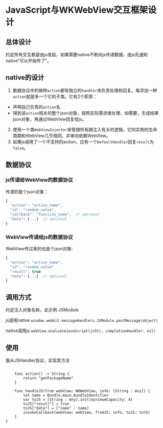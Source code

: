 # JavaScript与WKWebView交互框架设计

## 总体设计

约定所有交互都是由js发起，如果需要native不断向js传递数据，由js先通知native“可以开始传了”。

## native的设计
1. 数据协议中的每种`action`都有独立的`handler`来负责处理和回复。每添加一种`action`就是多一个它的子类。它有2个职责：
  - 声明自己负责的`action`名
  - 得到该`action`相关的整个json对象，按照实际需求做处理，如需要，生成结果json对象，再通过WebView回复给js。
2. 使用一个类`WebViewInjector`来管理所有跟注入有关的逻辑，它的实例的生命周期和WebView几乎相同，并单向依赖WebView。
3. 如果js调用了一个不支持的action，应有一个`DefaultHandler`回复`result`为`false`。

## 数据协议
### js传递给WebView的数据协议
传递的是个json对象：
```js
{
  "action": "action_name",
  "id": "random_value",
  "callback": "function_name",  // optional
  "data": {...}  // optional
}
```

### WebView传递给js的数据协议
WebView传过来的也是个json对象:
```js
{
  "action": "action_name",
  "id": "random_value"
  "result": true
  "data": {...}  // optional
}
```

## 调用方式

约定注入对象名称，此示例 JSModule

js调用native `window.webkit.messageHandlers.JSModule.postMessage(object)`

native调用js `webView.evaluateJavaScript(jsStr, completionHandler: nil)`

## 使用

服从JSHandler协议，实现其方法
```class GetPackageNameHandler: JSHandler {
    
    func action() -> String {
        return "getPackageName"
    }
    
    func handleJS(from webView: WKWebView, info: [String : Any]) {
        let name = Bundle.main.bundleIdentifier
        var toJS = [String : Any].init(minimumCapacity: 4)
        toJS["result"] = true
        toJS["data"] = ["name" : name]
        invokeCallback(webView: webView, fromJS: info, toJS: toJS)
    }
}
```
